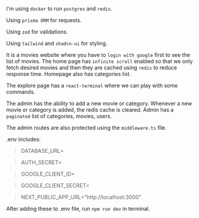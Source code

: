 I'm using `docker` to run `postgres` and `redis`.

Using `prisma ORM` for requests.

Using `zod` for validations.

Using `tailwind` and `shadcn-ui` for styling.

It is a movies website where you have to `login with google` first to see the list of movies. The home page has `infinite scroll` enabled so that we only fetch desired movies and then they are cached using `redis` to reduce response time. Homepage also has categories list.

The explore page has a `react-terminal` where we can play with some commands.

The admin has the ability to add a new movie or category. Whenever a new movie or category is added, the redis cache is cleared. Admin has a `paginated` list of categories, movies, users.

The admin routes are also protected using the `middleware.ts` file.

.env includes:

> DATABASE_URL=

> AUTH_SECRET=

> GOOGLE_CLIENT_ID=

> GOOGLE_CLIENT_SECRET=

> NEXT_PUBLIC_APP_URL="http://localhost:3000"

After adding these to .env file, run `npm run dev` in terminal.
